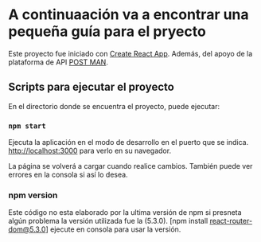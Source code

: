 # A continuaación va a encontrar una pequeña guía para el pryecto

Este proyecto fue iniciado con [Create React App](https://create-react-app.dev/). 
Además, del apoyo de la plataforma de API [POST MAN](https://www.postman.com/downloads/).

## Scripts para ejecutar el proyecto

En el directorio donde se encuentra el proyecto, puede ejecutar:

### `npm start`
Ejecuta la aplicación en el modo de desarrollo en el puerto que se indica.
[http://localhost:3000](http://localhost:3000) para verlo en su navegador.

La página se volverá a cargar cuando realice cambios.
También puede ver errores en la consola si así lo desea.

### npm version

Este código no esta elaborado por la ultima versión de npm si presneta algún problema la versión utilizada fue la (5.3.0).
[npm install react-router-dom@5.3.0] ejecute en consola para usar la versión.


